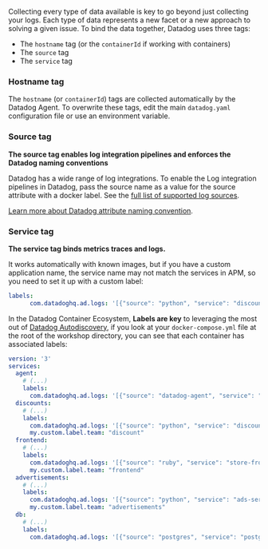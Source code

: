 Collecting every type of data available is key to go beyond just collecting your logs. Each type of data represents a new facet or a new approach to solving a given issue. To bind the data together, Datadog uses three tags:

* The `hostname` tag (or the `containerId` if working with containers)
* The `source` tag
* The `service` tag

### Hostname tag

The `hostname` (or `containerId`) tags  are collected automatically by the Datadog Agent. To overwrite these tags, edit the main `datadog.yaml` configuration file or use an environment variable.

### Source tag

**The source tag enables log integration pipelines and enforces the Datadog naming conventions**

Datadog has a wide range of log integrations. To enable the Log integration pipelines in Datadog, pass the source name as a value for the source attribute with a docker label. See the [full list of supported log sources](https://app.datadoghq.com/logs/pipelines).

[Learn more about Datadog attribute naming convention](https://docs.datadoghq.com/logs/processing/attributes_naming_convention/).

### Service tag

**The service tag binds metrics traces and logs.**

It works automatically with known images, but if you have a custom application name, the service name may not match the services in APM, so you need to set it up with a custom label:

```yaml
labels:
      com.datadoghq.ad.logs: '[{"source": "python", "service": "discounts-service"}]'
```

In the Datadog Container Ecosystem, **Labels are key** to leveraging the most out of [Datadog Autodiscovery](https://docs.datadoghq.com/agent/autodiscovery/?tab=agent), if you look at your `docker-compose.yml` file at the root of the workshop directory, you can see that each container has associated labels:

```yaml
version: '3'
services:
  agent:
    # (...)
    labels:
      com.datadoghq.ad.logs: '[{"source": "datadog-agent", "service": "agent"}]'
  discounts:
    # (...)
    labels:
      com.datadoghq.ad.logs: '[{"source": "python", "service": "discounts-service"}]'
      my.custom.label.team: "discount"
  frontend:
    # (...)
    labels:
      com.datadoghq.ad.logs: '[{"source": "ruby", "service": "store-frontend"}]'
      my.custom.label.team: "frontend"
  advertisements:
    # (...)
    labels:
      com.datadoghq.ad.logs: '[{"source": "python", "service": "ads-service"}]'
      my.custom.label.team: "advertisements"
  db:
    # (...)
    labels:
      com.datadoghq.ad.logs: '[{"source": "postgres", "service": "postgres"}]'
```
